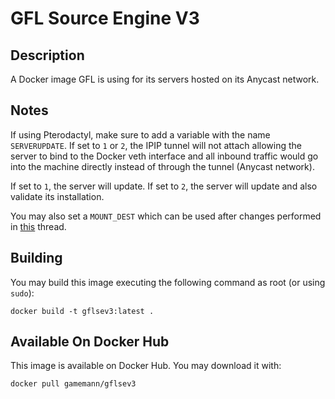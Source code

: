 # GFL Source Engine V3
## Description
A Docker image GFL is using for its servers hosted on its Anycast network.

## Notes
If using Pterodactyl, make sure to add a variable with the name `SERVERUPDATE`. If set to `1` or `2`, the IPIP tunnel will not attach allowing the server to bind to the Docker veth interface and all inbound traffic would go into the machine directly instead of through the tunnel (Anycast network).

If set to `1`, the server will update. If set to `2`, the server will update and also validate its installation.

You may also set a `MOUNT_DEST` which can be used after changes performed in [this](https://gflclan.com/forums/topic/48643-pterodactyl-mount-multiple-volumes-to-container/) thread.

## Building
You may build this image executing the following command as root (or using `sudo`):

```
docker build -t gflsev3:latest .
```

## Available On Docker Hub
This image is available on Docker Hub. You may download it with:

```
docker pull gamemann/gflsev3
```